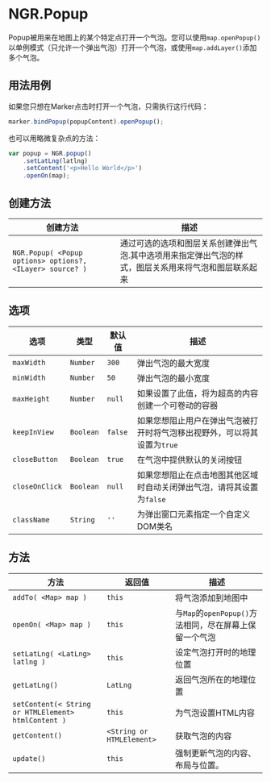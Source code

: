 # NGR.Popup

Popup被用来在地图上的某个特定点打开一个气泡。您可以使用`map.openPopup()`以单例模式（只允许一个弹出气泡）打开一个气泡，或使用`map.addLayer()`添加多个气泡。

## 用法用例
如果您只想在Marker点击时打开一个气泡，只需执行这行代码：
```javascript
marker.bindPopup(popupContent).openPopup();
```
也可以用略微复杂点的方法：
```javascript
var popup = NGR.popup()
    .setLatLng(latlng)
    .setContent('<p>Hello World</p>')
    .openOn(map);
```

## 创建方法
| 创建方法 | 描述 |
| -- | -- |
| `NGR.Popup( <Popup options> options?, <ILayer> source? )` | 通过可选的选项和图层关系创建弹出气泡.其中选项用来指定弹出气泡的样式，图层关系用来将气泡和图层联系起来 |

## 选项
| 选项 | 类型 | 默认值 | 描述 |
| -- | -- | -- | -- |
| `maxWidth` | `Number` | `300` | 弹出气泡的最大宽度 |
| `minWidth` | `Number` | `50` | 弹出气泡的最小宽度 |
| `maxHeight` | `Number` | `null` | 如果设置了此值，将为超高的内容创建一个可卷动的容器 |
| `keepInView` | `Boolean` | `false` | 如果您想阻止用户在弹出气泡被打开时将气泡移出视野外，可以将其设置为`true` |
| `closeButton` | `Boolean` | `true` | 在气泡中提供默认的关闭按钮 |
| `closeOnClick` | `Boolean` | `null` | 如果您想阻止在点击地图其他区域时自动关闭弹出气泡，请将其设置为`false` |
| `className` | `String` | `''` | 为弹出窗口元素指定一个自定义DOM类名 |

## 方法
| 方法 | 返回值 | 描述 |
| -- | -- | -- |
| `addTo( <Map> map )` | `this` | 将气泡添加到地图中 |
| `openOn( <Map> map )` | `this` | 与`Map`的`openPopup()`方法相同，尽在屏幕上保留一个气泡 |
| `setLatLng( <LatLng> latlng )` | `this` | 设定气泡打开时的地理位置 |
| `getLatLng()` | `LatLng` | 返回气泡所在的地理位置 |
| `setContent(< String or HTMLElement> htmlContent )` | `this` | 为气泡设置HTML内容 |
| `getContent()` | `<String or HTMLElement>` | 获取气泡的内容 |
| `update()` | `this` | 强制更新气泡的内容、布局与位置。 |

